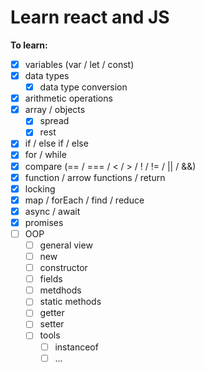 # Learn react and JS

**To learn:**

- [x] variables (var / let / const)
- [x] data types
  - [x] data type conversion
- [x] arithmetic operations
- [x] array / objects
  - [x] spread
  - [x] rest
- [x] if / else if / else
- [x] for / while
- [x] compare (== / === / < / > / ! / != / || / &&)
- [x] function / arrow functions / return
- [x] locking
- [x] map / forEach / find / reduce
- [x] async / await
- [x] promises
- [ ] OOP
  - [ ] general view
  - [ ] new
  - [ ] constructor
  - [ ] fields
  - [ ] metdhods
  - [ ] static methods
  - [ ] getter
  - [ ] setter
  - [ ] tools
    - [ ] instanceof
    - [ ] ...
